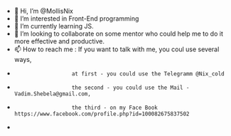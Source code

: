 - 👋 Hi, I’m @MollisNix
- 👀 I’m interested in Front-End programming
- 🌱 I’m currently learning JS. 
- 💞️ I’m looking to collaborate on some mentor who could help me to do it more effective and productive.
- 📫 How to reach me : If you want to talk with me, you coul use several ways, 
-                       at first - you could use the Telegramm @Nix_cold
-                       the second - you could use the Mail - Vadim.Shebela@gmail.com,
-                       the third - on my Face Book https://www.facebook.com/profile.php?id=100082675837502
- 
